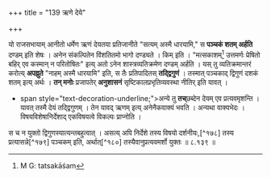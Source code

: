 +++
title = "139 ऋणे देये"

+++


यो राजसभायाम् आनीतो धर्मेण ऋणं देयतया प्रतिजानीते "सत्यम् अस्मै धारयामि," स **पञ्चकं शतम् अर्हति** दण्डम् इति शेषः । अनेन संकल्पितेन विंशतितमो भागो दण्ड्यते । किम् इति । "मत्सकाशम्[^१७७] उत्तमर्णः प्रेषितो बहिर् एव कस्मान् न परितोषितः" इत्य् अतो ऽनेन शास्त्रव्यतिक्रमेण दण्डम् अर्हति । यस् तु व्यतिक्रमान्तरं करोत्य् **अपह्नुते** "नाहम् अस्मै धारयामि" इति, स तैः प्रतिपादितस् **तद्द्विगुणं** । तस्मात् पञ्चकाद् द्विगुणं दशकं शतम् इत्य् अर्थः । **तन् मनोः** प्रजापतेर् **अनुशासनं** सृष्टिकालप्रभृतिव्यवस्था नीतिर् इति यावत् ।


[^१७७]:
     M G: tatsakāśam

- span style="text-decoration-underline;">अन्ये तु **तच्**छब्देन देयम् एव प्रत्यवमृशन्ति । यावत् तस्मै देयं तद्द्विगुणम् । तेन यावद् ऋणम् इत्य् अनेनैकवाक्यं भवति । अन्यथा वाक्यभेदः । विषयविशेषानिर्देशाद् एकविषयत्वे विकल्पः प्राप्नोति । 

स च न युक्तो द्विगुणस्यात्यन्तबहुत्वात् । असत्य् अपि निर्देशे तस्य विषयो दर्शनीयः,[^१७८] तस्य प्रत्यासन्ने[^१७९] पञ्चकम् इति, अर्थात्[^१८०] तस्यैवानुप्रत्यवमर्शो युक्तः ॥ ८.१३९ ॥
